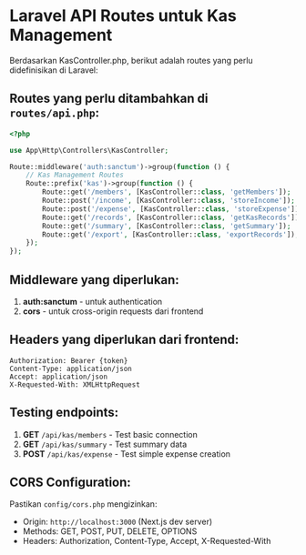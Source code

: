 # Laravel API Routes untuk Kas Management

Berdasarkan KasController.php, berikut adalah routes yang perlu didefinisikan di Laravel:

## Routes yang perlu ditambahkan di `routes/api.php`:

```php
<?php

use App\Http\Controllers\KasController;

Route::middleware('auth:sanctum')->group(function () {
    // Kas Management Routes
    Route::prefix('kas')->group(function () {
        Route::get('/members', [KasController::class, 'getMembers']);
        Route::post('/income', [KasController::class, 'storeIncome']);
        Route::post('/expense', [KasController::class, 'storeExpense']);
        Route::get('/records', [KasController::class, 'getKasRecords']);
        Route::get('/summary', [KasController::class, 'getSummary']);
        Route::get('/export', [KasController::class, 'exportRecords']); // jika ada
    });
});
```

## Middleware yang diperlukan:

1. **auth:sanctum** - untuk authentication
2. **cors** - untuk cross-origin requests dari frontend

## Headers yang diperlukan dari frontend:

```
Authorization: Bearer {token}
Content-Type: application/json
Accept: application/json
X-Requested-With: XMLHttpRequest
```

## Testing endpoints:

1. **GET** `/api/kas/members` - Test basic connection
2. **GET** `/api/kas/summary` - Test summary data
3. **POST** `/api/kas/expense` - Test simple expense creation

## CORS Configuration:

Pastikan `config/cors.php` mengizinkan:

- Origin: `http://localhost:3000` (Next.js dev server)
- Methods: GET, POST, PUT, DELETE, OPTIONS
- Headers: Authorization, Content-Type, Accept, X-Requested-With
